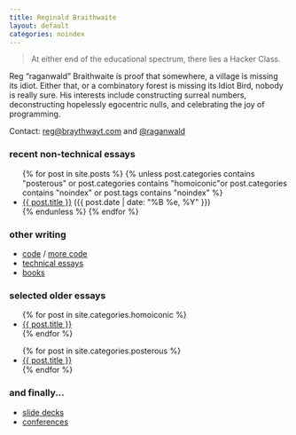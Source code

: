 ```yaml
---
title: Reginald Braithwaite
layout: default
categories: noindex
---
```


> At either end of the educational spectrum, there lies a Hacker Class.

Reg “raganwald” Braithwaite is proof that somewhere, a village is missing its idiot. Either that, or a combinatory forest is missing its Idiot Bird, nobody is really sure. His interests include constructing surreal numbers, deconstructing hopelessly egocentric nulls, and celebrating the joy of programming.

Contact: [reg@braythwayt.com](mailto:reg@braythwayt.com) and [@raganwald](https://twitter.com/raganwald)

### recent non-technical essays

<div class="related">
  <ul>
    {% for post in site.posts %}
      {% unless post.categories contains "posterous" or post.categories contains "homoiconic"or post.categories contains "noindex" or post.tags contains "noindex" %}
        <li>
    <a href="{{ post.url }}">{{ post.title }}</a> (<span>{{ post.date | date: "%B %e, %Y" }}</span>)
        </li>
      {% endunless %}
    {% endfor %}
  </ul>
</div>

### other writing

* [code](http://github.com/raganwald) / [more code](http://github.com/raganwald-deprecated)
* [technical essays](http://raganwald.com)
* [books](http://leanpub.com/u/raganwald)

### selected older essays

<div class="related">
  <ul>
    {% for post in site.categories.homoiconic %}
        <li>
    <a href="{{ post.url }}">{{ post.title }}</a>
        </li>
    {% endfor %}
  </ul>
</div>

<div class="related">
  <ul>
    {% for post in site.categories.posterous %}
        <li>
    <a href="{{ post.url }}">{{ post.title }}</a>
        </li>
    {% endfor %}
  </ul>
</div>

### and finally...

* [slide decks](http://lanyrd.com/profile/raganwald/slides/)
* [conferences](http://lanyrd.com/profile/raganwald/)